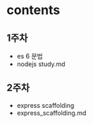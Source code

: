 # contents

## 1주차
- es 6 문법
- nodejs study.md

## 2주차
- express scaffolding
- express_scaffolding.md

